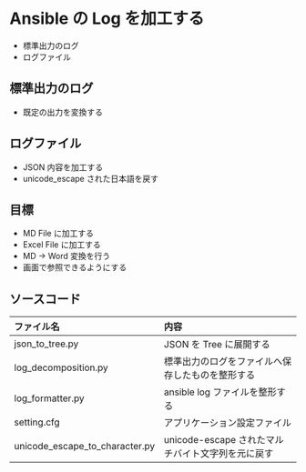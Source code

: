 # Ansible の Log を加工する

* 標準出力のログ
* ログファイル

## 標準出力のログ

* 既定の出力を変換する

## ログファイル

* JSON 内容を加工する
* unicode_escape された日本語を戻す

## 目標

* MD File に加工する
* Excel File に加工する
* MD → Word 変換を行う
* 画面で参照できるようにする

## ソースコード

| ファイル名 | 内容 |
| :--- | :--- |
| json_to_tree.py | JSON を Tree に展開する |
| log_decomposition.py | 標準出力のログをファイルへ保存したものを整形する |
| log_formatter.py | ansible log ファイルを整形する |
| setting.cfg | アプリケーション設定ファイル |
| unicode_escape_to_character.py | unicode-escape されたマルチバイト文字列を元に戻す |

